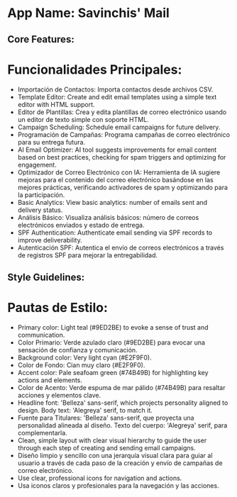 # App Name: Savinchis' Mail

## Core Features:
# Funcionalidades Principales:

- Importación de Contactos: Importa contactos desde archivos CSV.
- Template Editor: Create and edit email templates using a simple text editor with HTML support.
- Editor de Plantillas: Crea y edita plantillas de correo electrónico usando un editor de texto simple con soporte HTML.
- Campaign Scheduling: Schedule email campaigns for future delivery.
- Programación de Campañas: Programa campañas de correo electrónico para su entrega futura.
- AI Email Optimizer: AI tool suggests improvements for email content based on best practices, checking for spam triggers and optimizing for engagement.
- Optimizador de Correo Electrónico con IA: Herramienta de IA sugiere mejoras para el contenido del correo electrónico basándose en las mejores prácticas, verificando activadores de spam y optimizando para la participación.
- Basic Analytics: View basic analytics: number of emails sent and delivery status.
- Análisis Básico: Visualiza análisis básicos: número de correos electrónicos enviados y estado de entrega.
- SPF Authentication: Authenticate email sending via SPF records to improve deliverability.
- Autenticación SPF: Autentica el envío de correos electrónicos a través de registros SPF para mejorar la entregabilidad.

## Style Guidelines:
# Pautas de Estilo:

- Primary color: Light teal (#9ED2BE) to evoke a sense of trust and communication.
- Color Primario: Verde azulado claro (#9ED2BE) para evocar una sensación de confianza y comunicación.
- Background color: Very light cyan (#E2F9F0).
- Color de Fondo: Cian muy claro (#E2F9F0).
- Accent color: Pale seafoam green (#74B49B) for highlighting key actions and elements.
- Color de Acento: Verde espuma de mar pálido (#74B49B) para resaltar acciones y elementos clave.
- Headline font: 'Belleza' sans-serif, which projects personality aligned to design. Body text: 'Alegreya' serif, to match it.
- Fuente para Titulares: 'Belleza' sans-serif, que proyecta una personalidad alineada al diseño. Texto del cuerpo: 'Alegreya' serif, para complementarla.
- Clean, simple layout with clear visual hierarchy to guide the user through each step of creating and sending email campaigns.
- Diseño limpio y sencillo con una jerarquía visual clara para guiar al usuario a través de cada paso de la creación y envío de campañas de correo electrónico.
- Use clear, professional icons for navigation and actions.
- Usa iconos claros y profesionales para la navegación y las acciones.